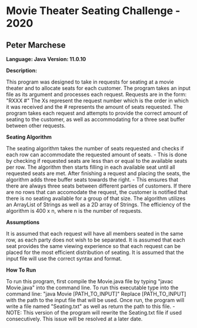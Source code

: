 # Movie Theater Seating Challenge - 2020

## Peter Marchese

**Language: Java**
**Version: 11.0.10**

**Description:**

This program was designed to take in requests for seating at a movie theater and to allocate seats for each customer.
The program takes an input file as its argument and processes each request.
Requests are in the form: "RXXX #"
The Xs represent the request number which is the order in which it was received and the # represents the amount of seats requested.
The program takes each request and attempts to provide the correct amount of seating to the customer, as well as accommodating for a three seat buffer between other requests.

**Seating Algorithm**

The seating algorithm takes the number of seats requested and checks if each row can accommodate the requested amount of seats.
    - This is done by checking if requested seats are less than or equal to the available seats per row.
The algorithm then starts filling in each available seat until all requested seats are met.
After finishing a request and placing the seats, the algorithm adds three buffer seats towards the right.
    - This ensures that there are always three seats between different parties of customers.
If there are no rows that can accomodate the request, the customer is notified that there is no seating available for a group of that size.
The algorithm utilizes an ArrayList of Strings as well as a 2D array of Strings.
The efficiency of the algorithm is 400 x n, where n is the number of requests.

**Assumptions**

It is assumed that each request will have all members seated in the same row, as each party does not wish to be separated.
It is assumed that each seat provides the same viewing experience so that each request can be placed for the most efficient distribution of seating.
It is assumed that the input file will use the correct syntax and format.

**How To Run**

To run this program, first compile the Movie.java file by typing "javac Movie.java" into the command line.
To run this executable type into the command line: "java Movie [PATH_TO_INPUT]"
Replace [PATH_TO_INPUT] with the path to the input file that will be used.
Once run, the program will write a file named "Seating.txt" as well as return the path to this file.
    - NOTE: This version of the program will rewrite the Seating.txt file if used consecutively. This issue will be resolved at a later date.